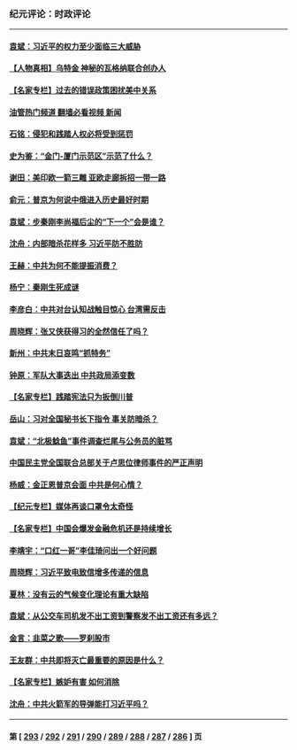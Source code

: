 ### 纪元评论：时政评论
---
#### [袁斌：习近平的权力至少面临三大威胁](../../pages/nsc1025/n14076084.md?09190330) 
#### [【人物真相】乌特金 神秘的瓦格纳联合创办人](../../pages/nsc1025/n14075740.md?09190330) 
#### [【名家专栏】过去的错误政策困扰美中关系](../../pages/nsc1025/n14075082.md?09190330) 
#### [油管热门频道 翻墙必看视频 新闻](ok?09190330)
#### [石铭：侵犯和践踏人权必将受到惩罚](../../pages/nsc1025/n14075673.md?09190330) 
#### [史为鉴：“金门-厦门示范区”示范了什么？](../../pages/nsc1025/n14075663.md?09190330) 
#### [谢田：美印欧一箭三雕 亚欧走廊拆招一带一路](../../pages/nsc1025/n14075417.md?09190330) 
#### [俞元：普京为何说中俄进入历史最好时期](../../pages/nsc1025/n14075506.md?09190330) 
#### [袁斌：步秦刚李尚福后尘的“下一个”会是谁？](../../pages/nsc1025/n14075472.md?09190330) 
#### [沈舟：内部暗杀花样多 习近平防不胜防](../../pages/nsc1025/n14075301.md?09190330) 
#### [王赫：中共为何不能提振消费？](../../pages/nsc1025/n14075247.md?09190330) 
#### [杨宁：秦刚生死成谜](../../pages/nsc1025/n14074638.md?09190330) 
#### [李彦白：中共对台认知战触目惊心 台湾需反击](../../pages/nsc1025/n14075196.md?09190330) 
#### [周晓辉：张又侠获得习的全然信任了吗？](../../pages/nsc1025/n14075187.md?09190330) 
#### [新州：中共末日哀鸣“抓特务”](../../pages/nsc1025/n14074931.md?09190330) 
#### [钟原：军队大事迭出 中共政局添变数](../../pages/nsc1025/n14074753.md?09190330) 
#### [【名家专栏】践踏宪法只为扳倒川普](../../pages/nsc1025/n14074607.md?09190330) 
#### [岳山：习对全国秘书长下指令 事关防暗杀？](../../pages/nsc1025/n14074346.md?09190330) 
#### [袁斌：“北极鲶鱼”事件调查烂尾与公务员的脏骂](../../pages/nsc1025/n14074274.md?09190330) 
#### [中国民主党全国联合总部关于卢思位律师事件的严正声明](../../pages/nsc1025/n14074079.md?09190330) 
#### [杨威：金正恩普京会面 中共是何心情？](../../pages/nsc1025/n14074027.md?09190330) 
#### [【纪元专栏】媒体再谈口罩令太奇怪](../../pages/nsc1025/n14073963.md?09190330) 
#### [【名家专栏】中国会爆发金融危机还是持续增长](../../pages/nsc1025/n14073758.md?09190330) 
#### [李靖宇：“口红一哥”李佳琦问出一个好问题](../../pages/nsc1025/n14073929.md?09190330) 
#### [周晓辉：习近平致电致信增多传递的信息](../../pages/nsc1025/n14073906.md?09190330) 
#### [夏林：没有云的气候变化理论有重大缺陷](../../pages/nsc1025/n14073935.md?09190330) 
#### [袁斌：从公交车司机发不出工资到警察发不出工资还有多远？](../../pages/nsc1025/n14073579.md?09190330) 
#### [金言：韭菜之歌——罗刹股市](../../pages/nsc1025/n14073267.md?09190330) 
#### [王友群：中共即将灭亡最重要的原因是什么？](../../pages/nsc1025/n14073339.md?09190330) 
#### [【名家专栏】嫉妒有害 如何消除](../../pages/nsc1025/n14071522.md?09190330) 
#### [沈舟：中共火箭军的导弹能打习近平吗？](../../pages/nsc1025/n14072540.md?09190330) 

---
#### 第 [ [293](./293.md?09190330) / [292](./292.md?09190330) / [291](./291.md?09190330) / [290](./290.md?09190330) / [289](./289.md?09190330) / [288](./288.md?09190330) / [287](./287.md?09190330) / [286](./286.md?09190330) ] 页
